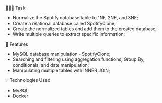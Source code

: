👨🏼‍💻 Task
- Normalize the Spotify database table to 1NF, 2NF, and 3NF;
- Create a relational database called SpotifyClone;
- Create the normalized tables and add them to the created database;
- Write multiple queries to extract specific information;

📝 Features
- MySQL database manipulation - SpotifyClone;
- Searching and filtering using aggregation functions, Group By, conditionals, and date manipulation;
- Manipulating multiple tables with INNER JOIN;

💡 Technologies Used
- MySQL
- Docker
